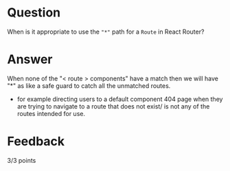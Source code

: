 # Question

When is it appropriate to use the `"*"` path for a `Route` in React Router?

# Answer

 When none of the "< route > components" have a match then we will have "*" as like a safe guard to catch all the unmatched routes.

- for example directing users to a default component 404 page when they are trying to navigate to a route that does not exist/ is not any of the routes intended for use.

# Feedback

3/3 points
